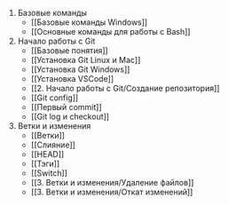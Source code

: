 1. Базовые команды
	- [[Базовые команды Windows]]
	- [[Основные команды для работы с Bash]]
2. Начало работы с Git
	- [[Базовые понятия]]
	- [[Установка Git Linux и Mac]]
	- [[Установка Git Windows]]
	- [[Установка VSCode]]
	- [[2. Начало работы с Git/Создание репозитория]]
	- [[Git config]]
	- [[Первый commit]]
	- [[Git log и checkout]]
3. Ветки и изменения
	- [[Ветки]]
	- [[Слияние]]
	- [[HEAD]]
	- [[Тэги]]
	- [[Switch]]
	- [[3. Ветки и изменения/Удаление файлов]]
	- [[3. Ветки и изменения/Откат изменений]]